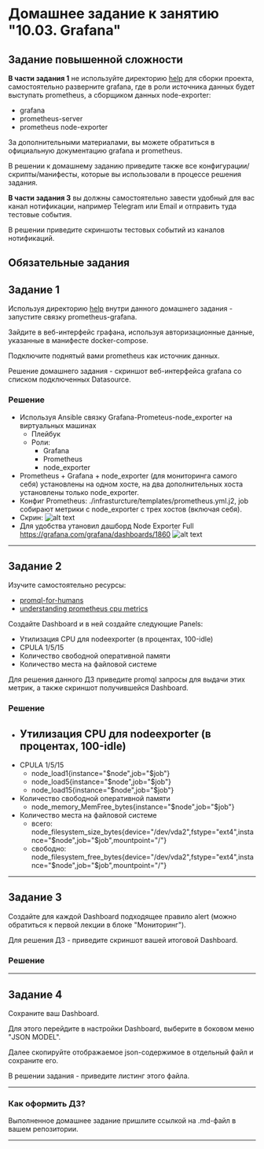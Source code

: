 # Домашнее задание к занятию "10.03. Grafana"

## Задание повышенной сложности

**В части задания 1** не используйте директорию [help](./help) для сборки проекта, самостоятельно разверните grafana, где в 
роли источника данных будет выступать prometheus, а сборщиком данных node-exporter:
- grafana
- prometheus-server
- prometheus node-exporter

За дополнительными материалами, вы можете обратиться в официальную документацию grafana и prometheus.

В решении к домашнему заданию приведите также все конфигурации/скрипты/манифесты, которые вы 
использовали в процессе решения задания.

**В части задания 3** вы должны самостоятельно завести удобный для вас канал нотификации, например Telegram или Email
и отправить туда тестовые события.

В решении приведите скриншоты тестовых событий из каналов нотификаций.

## Обязательные задания

## Задание 1
Используя директорию [help](./help) внутри данного домашнего задания - запустите связку prometheus-grafana.

Зайдите в веб-интерфейс графана, используя авторизационные данные, указанные в манифесте docker-compose.

Подключите поднятый вами prometheus как источник данных.

Решение домашнего задания - скриншот веб-интерфейса grafana со списком подключенных Datasource.

### Решение
- Используя Ansible связку Grafana-Prometeus-node_exporter на виртуальных машинах
    - Плейбук 
    - Роли:
        - Grafana
        - Prometheus
        - node_exporter
- Prometheus + Grafana + node_exporter (для мониторинга самого себя) установлены на одном хосте, на два дополнительных хоста установлены только node_exporter.
- Конфиг Prometheus: ./infrasturcture/templates/prometheus.yml.j2, job собирают метрики с node_exporter c трех хостов (включая себя).
- Скрин:
![alt text](http://url/to/img.png)
- Для удобства утановил дашборд Node Exporter Full https://grafana.com/grafana/dashboards/1860
![alt text](http://url/to/img.png)

---

## Задание 2
Изучите самостоятельно ресурсы:
- [promql-for-humans](https://timber.io/blog/promql-for-humans/#cpu-usage-by-instance)
- [understanding prometheus cpu metrics](https://www.robustperception.io/understanding-machine-cpu-usage)

Создайте Dashboard и в ней создайте следующие Panels:
- Утилизация CPU для nodeexporter (в процентах, 100-idle)
- CPULA 1/5/15
- Количество свободной оперативной памяти
- Количество места на файловой системе

Для решения данного ДЗ приведите promql запросы для выдачи этих метрик, а также скриншот получившейся Dashboard.

### Решение

- Утилизация CPU для nodeexporter (в процентах, 100-idle)
    - 
- CPULA 1/5/15
    - node_load1{instance="$node",job="$job"}
    - node_load5{instance="$node",job="$job"}
    - node_load15{instance="$node",job="$job"}
- Количество свободной оперативной памяти
    - node_memory_MemFree_bytes{instance="$node",job="$job"}
- Количество места на файловой системе
    - всего: node_filesystem_size_bytes{device="/dev/vda2",fstype="ext4",instance="$node",job="$job",mountpoint="/"}
    - свободно: node_filesystem_free_bytes{device="/dev/vda2",fstype="ext4",instance="$node",job="$job",mountpoint="/"}

---

## Задание 3
Создайте для каждой Dashboard подходящее правило alert (можно обратиться к первой лекции в блоке "Мониторинг").

Для решения ДЗ - приведите скриншот вашей итоговой Dashboard.

### Решение


---

## Задание 4
Сохраните ваш Dashboard.

Для этого перейдите в настройки Dashboard, выберите в боковом меню "JSON MODEL".

Далее скопируйте отображаемое json-содержимое в отдельный файл и сохраните его.

В решении задания - приведите листинг этого файла.

---

### Как оформить ДЗ?

Выполненное домашнее задание пришлите ссылкой на .md-файл в вашем репозитории.

---
